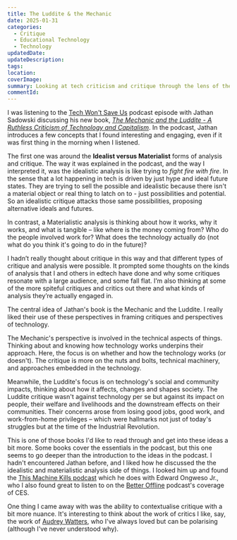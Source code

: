 ```yaml
---
title: The Luddite & the Mechanic
date: 2025-01-31
categories:
  - Critique
  - Educational Technology
  - Technology
updatedDate: 
updateDescription: 
tags: 
location: 
coverImage: 
summary: Looking at tech criticism and critique through the lens of the Luddite and the Mechanic.
commentId:
---
```

I was listening to the [Tech Won't Save Us](https://www.techwontsave.us/episode/259_how_to_see_tech_like_a_luddite_w_jathan_sadowski) podcast episode with Jathan Sadowski discussing his new book, *[The Mechanic and the Luddite - A Ruthless Criticism of Technology and Capitalism](https://www.ucpress.edu/books/the-mechanic-and-the-luddite/paper)*. In the podcast, Jathan introduces a few concepts that I found interesting and engaging, even if it was first thing in the morning when I listened. 

The first one was around the **Idealist versus Materialist** forms of analysis and critique. The way it was explained in the podcast, and the way I interpreted it, was the idealistic analysis is like trying to *fight fire with fire*. In the sense that a lot happening in tech is driven by just hype and ideal future states. They are trying to sell the possible and idealistic because there isn't a material object or real thing to latch on to - just possibilities and potential. So an idealistic critique attacks those same possibilities, proposing alternative ideals and futures. 

In contrast, a Materialistic analysis is thinking about how it works, why it works, and what is tangible – like where is the money coming from? Who do the people involved work for? What does the technology actually do (not what do you think it's going to do in the future)?

I hadn’t really thought about critique in this way and that different types of critique and analysis were possible. It prompted some thoughts on the kinds of analysis that I and others in edtech have done and why some critiques resonate with a large audience, and some fall flat. I’m also thinking at some of the more spiteful critiques and critics out there and what kinds of analysis they’re actually engaged in. 

The central idea of Jathan's book is the Mechanic and the Luddite. I really liked their use of these perspectives in framing critiques and perspectives of technology.  

The Mechanic's perspective is involved in the technical aspects of things. Thinking about and knowing how technology works underpins their approach. Here, the focus is on whether and how the technology works (or doesn't). The critique is more on the nuts and bolts, technical machinery, and approaches embedded in the technology. 

Meanwhile, the Luddite's focus is on technology's social and community impacts, thinking about how it affects, changes and shapes society. The Luddite critique wasn't against technology per se but against its impact on people, their welfare and livelihoods and the downstream effects on their communities. Their concerns arose from losing good jobs, good work, and work-from-home privileges – which were hallmarks not just of today's struggles but at the time of the Industrial Revolution.  

This is one of those books I'd like to read through and get into these ideas a bit more. Some books cover the essentials in the podcast, but this one seems to go deeper than the introduction to the ideas in the podcast. I hadn't encountered Jathan before, and I liked how he discussed the the idealistic and materialistic analysis side of things. I looked him up and found the [This Machine Kills podcast](https://soundcloud.com/thismachinekillspod) which he does with Edward Ongweso Jr., who I also found great to listen to on the [Better Offline](https://linktr.ee/betteroffline) podcast's coverage of CES. 

One thing I came away with was the ability to contextualise critique with a bit more nuance. It's interesting to think about the work of critics I like, say, the work of [Audrey Watters](https://audreywatters.com/), who I've always loved but can be polarising (although I've never understood why).